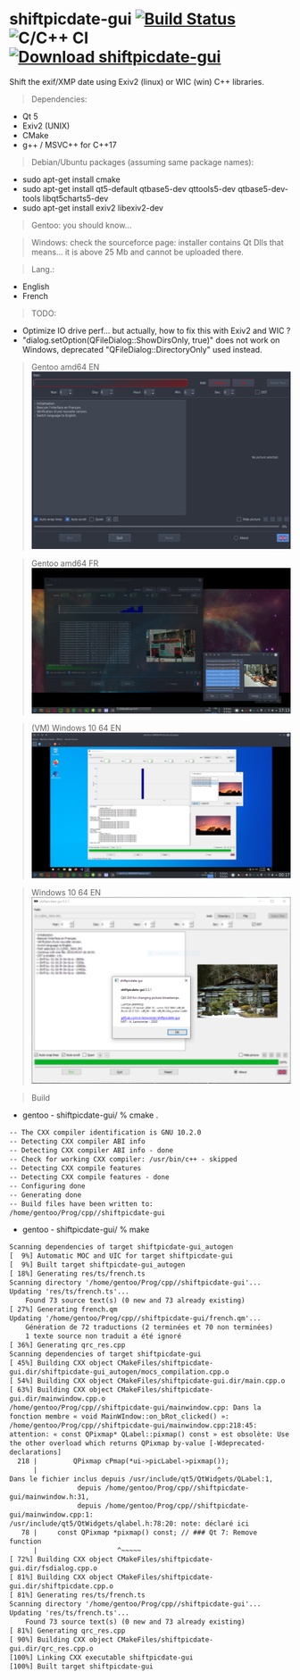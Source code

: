 # shiftpicdate-gui [![Build Status](https://cloud.drone.io/api/badges/a-lemonnier/shiftpicdate-gui/status.svg)](https://cloud.drone.io/a-lemonnier/shiftpicdate-gui) ![C/C++ CI](https://github.com/a-lemonnier/shiftpicdate-gui/workflows/C/C++%20CI/badge.svg) [![Download shiftpicdate-gui](https://img.shields.io/sourceforge/dt/shiftpicdate-gui.svg)](https://sourceforge.net/projects/shiftpicdate-gui/files/latest/download)

Shift the exif/XMP date using Exiv2 (linux) or WIC (win) C++ libraries.


> Dependencies:
- Qt 5
- Exiv2 (UNIX)
- CMake
- g++ / MSVC++ for C++17

> Debian/Ubuntu packages (assuming same package names):
- sudo apt-get install cmake
- sudo apt-get install qt5-default qtbase5-dev qttools5-dev qtbase5-dev-tools libqt5charts5-dev
- sudo apt-get install exiv2 libexiv2-dev

> Gentoo: you should know... 

> Windows: check the sourceforce page: installer contains Qt Dlls that means... it is above 25 Mb and cannot be uploaded there.

> Lang.:
- English
- French

> TODO:
- Optimize IO drive perf... but actually, how to fix this with Exiv2 and WIC ?
- "dialog.setOption(QFileDialog::ShowDirsOnly, true)" does not work on Windows, deprecated "QFileDialog::DirectoryOnly" used instead.


> Gentoo amd64 EN
![shiftpicdate-gui](doc/shiftpicdate-gui_2.png)

> Gentoo amd64 FR
![shiftpicdate-gui](doc/shiftpicdate-gui.png)

> (VM) Windows 10 64 EN
![shiftpicdate-gui_win](doc/shiftpicdate-gui_win.png)

> Windows 10 64 EN
![shiftpicdate-gui_win](doc/shiftpicdate-gui_win_2.png)

> Build

- gentoo - shiftpicdate-gui/ % cmake .
```
-- The CXX compiler identification is GNU 10.2.0
-- Detecting CXX compiler ABI info
-- Detecting CXX compiler ABI info - done
-- Check for working CXX compiler: /usr/bin/c++ - skipped
-- Detecting CXX compile features
-- Detecting CXX compile features - done
-- Configuring done
-- Generating done
-- Build files have been written to: /home/gentoo/Prog/cpp//shiftpicdate-gui

```

- gentoo - shiftpicdate-gui/ % make
```
Scanning dependencies of target shiftpicdate-gui_autogen
[  9%] Automatic MOC and UIC for target shiftpicdate-gui
[  9%] Built target shiftpicdate-gui_autogen
[ 18%] Generating res/ts/french.ts
Scanning directory '/home/gentoo/Prog/cpp//shiftpicdate-gui'...
Updating 'res/ts/french.ts'...
    Found 73 source text(s) (0 new and 73 already existing)
[ 27%] Generating french.qm
Updating '/home/gentoo/Prog/cpp//shiftpicdate-gui/french.qm'...
    Génération de 72 traductions (2 terminées et 70 non terminées)
    1 texte source non traduit a été ignoré
[ 36%] Generating qrc_res.cpp
Scanning dependencies of target shiftpicdate-gui
[ 45%] Building CXX object CMakeFiles/shiftpicdate-gui.dir/shiftpicdate-gui_autogen/mocs_compilation.cpp.o
[ 54%] Building CXX object CMakeFiles/shiftpicdate-gui.dir/main.cpp.o
[ 63%] Building CXX object CMakeFiles/shiftpicdate-gui.dir/mainwindow.cpp.o
/home/gentoo/Prog/cpp//shiftpicdate-gui/mainwindow.cpp: Dans la fonction membre « void MainWIndow::on_bRot_clicked() »:
/home/gentoo/Prog/cpp//shiftpicdate-gui/mainwindow.cpp:218:45: attention: « const QPixmap* QLabel::pixmap() const » est obsolète: Use the other overload which returns QPixmap by-value [-Wdeprecated-declarations]
  218 |         QPixmap cPmap(*ui->picLabel->pixmap());
      |                                             ^
Dans le fichier inclus depuis /usr/include/qt5/QtWidgets/QLabel:1,
                 depuis /home/gentoo/Prog/cpp//shiftpicdate-gui/mainwindow.h:31,
                 depuis /home/gentoo/Prog/cpp//shiftpicdate-gui/mainwindow.cpp:1:
/usr/include/qt5/QtWidgets/qlabel.h:78:20: note: déclaré ici
   78 |     const QPixmap *pixmap() const; // ### Qt 7: Remove function
      |                    ^~~~~~
[ 72%] Building CXX object CMakeFiles/shiftpicdate-gui.dir/fsdialog.cpp.o
[ 81%] Building CXX object CMakeFiles/shiftpicdate-gui.dir/shiftpicdate.cpp.o
[ 81%] Generating res/ts/french.ts
Scanning directory '/home/gentoo/Prog/cpp//shiftpicdate-gui'...
Updating 'res/ts/french.ts'...
    Found 73 source text(s) (0 new and 73 already existing)
[ 81%] Generating qrc_res.cpp
[ 90%] Building CXX object CMakeFiles/shiftpicdate-gui.dir/qrc_res.cpp.o
[100%] Linking CXX executable shiftpicdate-gui
[100%] Built target shiftpicdate-gui
```
